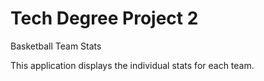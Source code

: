 # Tech Degree Project 2
 Basketball Team Stats

 This application displays the individual stats for each team.
